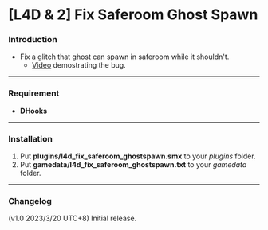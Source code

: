 # [L4D & 2] Fix Saferoom Ghost Spawn

### Introduction
- Fix a glitch that ghost can spawn in saferoom while it shouldn't.
	- [Video](https://www.youtube.com/watch?v=ZHsVauUrJek) demostrating the bug.

<hr>

### Requirement
- **DHooks**

<hr>

### Installation
1. Put **plugins/l4d_fix_saferoom_ghostspawn.smx** to your _plugins_ folder.
2. Put **gamedata/l4d_fix_saferoom_ghostspawn.txt** to your _gamedata_ folder.

<hr>

### Changelog
(v1.0 2023/3/20 UTC+8) Initial release.
